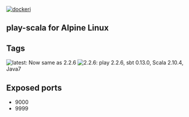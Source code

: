 [![dockeri](http://dockeri.co/image/cignoir/play-scala)](https://hub.docker.com/r/cignoir/play-scala/)

play-scala for Alpine Linux
---

## Tags
![latest](https://github.com/cignoir/docker-play-scala-alpine/blob/master/Dockerfile): Now same as 2.2.6
![2.2.6](https://github.com/cignoir/docker-play-scala-alpine/blob/2.2.6/Dockerfile): play 2.2.6, sbt 0.13.0, Scala 2.10.4, Java7

## Exposed ports
* 9000
* 9999
